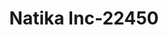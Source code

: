 ---
f_zip-code: 94541
f_state-code: CA
title: Natika Inc-22450
f_phone: 510-537-2274
f_city-only: Hayward
f_address: 255 A Street Hayward
f_location-unique-id: '22450'
slug: natika-inc-22450
updated-on: '2024-05-30T13:46:58.046Z'
created-on: '2024-05-30T13:36:59.803Z'
published-on: '2024-05-30T13:54:32.469Z'
f_city-state: cms/city/hayward-ca.md
f_company: cms/company/natika-inc.md
f_state: cms/state/california.md
layout: '[payday-loan].html'
tags: payday-loan
---